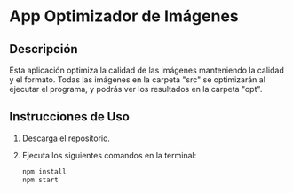 # App Optimizador de Imágenes

## Descripción

Esta aplicación optimiza la calidad de las imágenes manteniendo la calidad y el formato. Todas las imágenes en la carpeta "src" se optimizarán al ejecutar el programa, y podrás ver los resultados en la carpeta "opt".

## Instrucciones de Uso

1. Descarga el repositorio.
2. Ejecuta los siguientes comandos en la terminal:

   ```bash
   npm install
   npm start
